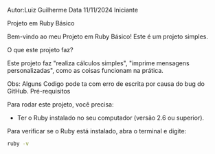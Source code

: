 Autor:Luiz Guilherme
Data 11/11/2024
Iniciante

Projeto em Ruby Básico

Bem-vindo ao meu Projeto em Ruby Básico! Este é um projeto simples.

O que este projeto faz?

Este projeto faz "realiza cálculos simples", "imprime mensagens personalizadas", como as coisas funcionam na prática.

Obs: Alguns Codigo pode ta com erro de escrita por causa do bug do GitHub.
Pré-requisitos

Para rodar este projeto, você precisa:
- Ter o Ruby instalado no seu computador (versão 2.6 ou superior).

Para verificar se o Ruby está instalado, abra o terminal e digite:

```bash
ruby -v


